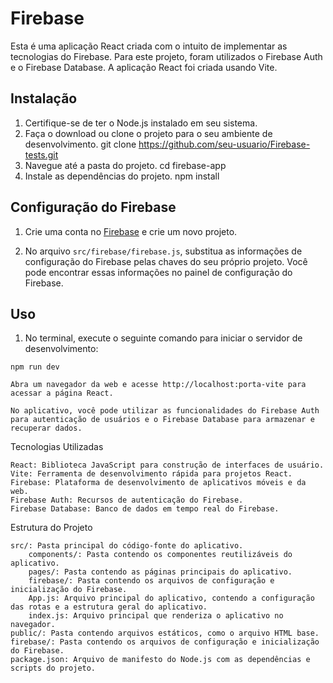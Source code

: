 # Firebase

Esta é uma aplicação React criada com o intuito de implementar as tecnologias do Firebase. Para este projeto, foram utilizados o Firebase Auth e o Firebase Database. A aplicação React foi criada usando Vite.

## Instalação

1. Certifique-se de ter o Node.js instalado em seu sistema.
2. Faça o download ou clone o projeto para o seu ambiente de desenvolvimento.
git clone https://github.com/seu-usuario/Firebase-tests.git
3. Navegue até a pasta do projeto.
cd firebase-app
4. Instale as dependências do projeto.
npm install


## Configuração do Firebase

1. Crie uma conta no [Firebase](https://firebase.google.com/) e crie um novo projeto.

2. No arquivo `src/firebase/firebase.js`, substitua as informações de configuração do Firebase pelas chaves do seu próprio projeto. Você pode encontrar essas informações no painel de configuração do Firebase.

## Uso

1. No terminal, execute o seguinte comando para iniciar o servidor de desenvolvimento:

```
npm run dev
```
    Abra um navegador da web e acesse http://localhost:porta-vite para acessar a página React.

    No aplicativo, você pode utilizar as funcionalidades do Firebase Auth para autenticação de usuários e o Firebase Database para armazenar e recuperar dados.

Tecnologias Utilizadas

    React: Biblioteca JavaScript para construção de interfaces de usuário.
    Vite: Ferramenta de desenvolvimento rápida para projetos React.
    Firebase: Plataforma de desenvolvimento de aplicativos móveis e da web.
    Firebase Auth: Recursos de autenticação do Firebase.
    Firebase Database: Banco de dados em tempo real do Firebase.

Estrutura do Projeto

    src/: Pasta principal do código-fonte do aplicativo.
        components/: Pasta contendo os componentes reutilizáveis do aplicativo.
        pages/: Pasta contendo as páginas principais do aplicativo.
        firebase/: Pasta contendo os arquivos de configuração e inicialização do Firebase.
        App.js: Arquivo principal do aplicativo, contendo a configuração das rotas e a estrutura geral do aplicativo.
        index.js: Arquivo principal que renderiza o aplicativo no navegador.
    public/: Pasta contendo arquivos estáticos, como o arquivo HTML base.
    firebase/: Pasta contendo os arquivos de configuração e inicialização do Firebase.
    package.json: Arquivo de manifesto do Node.js com as dependências e scripts do projeto.
